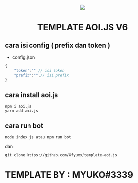 <p align=center>
<img src="https://cdn.discordapp.com/attachments/1058843428831629443/1063251770228342895/aoijsbanner.png"/>
</p>

# <p align=center>TEMPLATE AOI.JS V6</p>

## cara isi config ( prefix dan token )

- config.json

```js
{
    "token":"" // isi token
    "prefix":"",// isi prefix
}
```

## cara install aoi.js

```
npm i aoi.js
yarn add aoi.js
```

## cara run bot

```
node index.js atau npm run bot
```
dan 
```
git clone https://github.com/Xfyuxx/template-aoi.js
```

# TEMPLATE BY : MYUKO#3339
